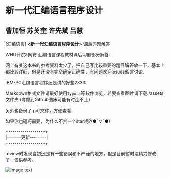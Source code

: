# 新一代汇编语言程序设计

## 曹加恒 苏关奎 许先斌 吕慧

[汇编语言]  **<新一代汇编语言程序设计>** 课后习题解答

WHU计院&网安 汇编语言课程教材课后习题部分解答.

网上有关这本书的参考资料太少了，把自己写比较重要的题目解答放一下，基本上都比较详细，但是还没有完全确定正确性，有问题欢迎Issues留言讨论.

IBM-PC汇编语言程序还是讲的好些2333

Markdown格式文件请最好使用`Typora`等软件浏览，若要查看图片请下载./assets文件夹 (考虑到Github图床可能有时连不上)

另外也备份了.pdf文件，方便查看.

如果你也碰巧需要，为什么不赏一个star呢?(●ˇ∀ˇ●)

+------------------+  
  |-------更新--------|    
+------------------+  
  
review时发现当初还是有一些错误和不严谨的地方，但是目前暂时没精力修改了，仅供参考。



![Image text](https://bkimg.cdn.bcebos.com/pic/dcc451da81cb39db5fbbbee3d5160924ab183008?x-bce-process=image/resize,m_lfit,w_268,limit_1)
